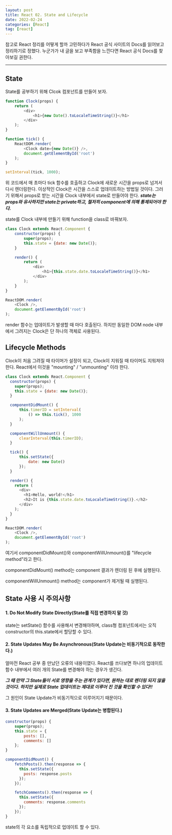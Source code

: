 ```yaml
---
layout: post
title: React 02. State and Lifecycle
date: 2022-02-24
categories: [React]
tag: [react]
---
```


참고로 React 정리를 어떻게 할까 고민하다가 React 공식 사이트의 Docs를 읽어보고 정리하기로 정했다. 누군가가 내 글을 보고 부족함을 느낀다면 React 공식 Docs를 찾아보길 권한다.

---

## State
State를 공부하기 위해 Clcok 컴포넌트를 만들어 보자.

```javascript
function Clock(props) {
    return (
        <div>
            <h1>{new Date().toLocaleTimeString()}</h1>
        </div>
    );
}

function tick() {
    ReactDOM.render(
        <Clock date={new Date()} />,
        document.getElementById('root')
    );
}

setInterval(tick, 1000);
```
위 코드에서 매 초마다 tick 함수를 호출하고 Clock에 새로운 시간을 props로 넘겨서 다시 렌더링한다.
이상적인 Clock은 시간을 스스로 업데이트하는 방법일 것이다. 그러기 위해서 props로 받는 시간을 Clock 내부에서 state로 만들어야 한다. 
***state는 props와 유사하지만 state는 private하고, 철저히 component에 의해 통제되어야 한다.***

state를 Clock 내부에 만들기 위해 function을 class로 바꿔보자.

```javascript
class Clock extends React.Component {
    constructor(props) {
        super(props);
        this.state = {date: new Date()};
    }

    render() {
        return (
            <div>
                <h1>{this.state.date.toLocaleTimeString()}</h1>
            </div>
        );
    }
}

ReactDOM.render(
    <Clock />,
    document.getElementById('root')
);
```

render 함수는 업데이트가 발생할 때 마다 호출된다. 하지만 동일한 DOM node 내부에서 그려지는 Clock은 단 하나의 객체로 사용된다.

## Lifecycle Methods

Clock이 처음 그려질 때 타이머가 설정이 되고, Clock이 지워질 때 타이머도 지워져야 한다. React에서 이것을 "mounting" / "unmounting" 이라 한다.

```javascript
class Clock extends React.Component {
  constructor(props) {
    super(props);
    this.state = {date: new Date()};
  }

  componentDidMount() {
      this.timerID = setInterval(
          () => this.tick(), 1000
      );
  }

  componentWillUnmount() {
      clearInterval(this.timerID);
  }

  tick() {
      this.setState({
          date: new Date()
      });
  }

  render() {
    return (
      <div>
        <h1>Hello, world!</h1>
        <h2>It is {this.state.date.toLocaleTimeString()}.</h2>
      </div>
    );
  }
}

ReactDOM.render(
    <Clock />,
    document.getElementById('root')
);
```

여기서 componentDidMount()와 componentWillUnmount()를 "lifecycle method"라고 한다.

componentDidMount() method는 component 결과가 렌더링 된 후에 실행된다.

componentWillUnmount() method는 component가 제거될 때 실행된다. 

## State 사용 시 주의사항

#### 1. Do Not Modify State Directly(State를 직접 변경하지 말 것)

state는 setState() 함수를 사용해서 변경해야하며, class형 컴포넌트에서는 오직 constructor의 this.state에서 할당할 수 있다.

#### 2. State Updates May Be Asynchronous(State Update는 비동기적으로 동작한다.)

얼마전 React 공부 중 만났던 오류의 내용이였다. React를 쓰다보면 하나의 업데이트 함수 내부에서 여러 개의 State를 변경해야 하는 경우가 생긴다.

***그 때 만약 그 State들이 서로 영향을 주는 관계가 있다면, 원하는 대로 렌더링 되지 않을 것이다. 하지만 실제로 State 업데이트는 제대로 이루어 진 것을 확인할 수 있다!!***

그 원인이 State Update가 비동기적으로 이루어지기 때문이다.
 
#### 3. State Updates are Merged(State Update는 병합된다.)

```javascript
constructor(props) {
    super(props);
    this.state = {
        posts: [],
        comments: []
    };
}

componentDidMount() {
    fetchPosts().then(response => {
      this.setState({
        posts: response.posts
      });
    });

    fetchComments().then(response => {
      this.setState({
        comments: response.comments
      });
    });
}
```

state의 각 요소를 독립적으로 업데이트 할 수 있다.